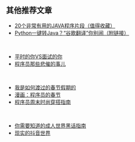 ## 其他推荐文章


- [20个非常有用的JAVA程序片段（值得收藏）](https://mp.weixin.qq.com/s?__biz=MzU4NzYwNDAwMg==&mid=2247484064&idx=1&sn=e5347ef3d149dede86dd0126a84530a0&chksm=fde8cbedca9f42fb649f929df1593c2947f0c357b706d3ea34405b59272b78002348595b3300&scene=0#rd)
- [Python一键转Java？“谷歌翻译”你别闹（附链接）](https://mp.weixin.qq.com/s?__biz=MzU4NzYwNDAwMg==&mid=2247484844&idx=1&sn=630bb6ce05fcb582d4086fae4e20f9c0&chksm=fde8cce1ca9f45f73227f514eeeb430bcd2a6749ae276e070a0899bbc55268838d4da08b5b5f&scene=0#rd)
<br>


- [平时的你VS面试的你](https://mp.weixin.qq.com/s?__biz=MzU4NzYwNDAwMg==&mid=2247484699&idx=1&sn=f163eea34a9713efeea9ab5610d5fd83&chksm=fde8cc56ca9f4540fa7ee533825c0c0665cb781ec865edff87c686733fb117351360073e1eea&scene=0#rd)
- [程序员那些悲催的事儿](https://mp.weixin.qq.com/s?__biz=MzU4NzYwNDAwMg==&mid=2247484721&idx=1&sn=4b6538003941ee3b4d0a447674a83f61&chksm=fde8cc7cca9f456a7fe3668d5dedc0f812d5b883b13b17ea8d1b49eaa47cf5cd90eb90e023d6&scene=0#rd)
<br>


- [我是如何渡过的春节假期的](https://mp.weixin.qq.com/s?__biz=MzU4NzYwNDAwMg==&mid=2247484814&idx=2&sn=74cabd5f5c74d72c0c72db3981a9d670&chksm=fde8ccc3ca9f45d5bffc8a23e6aa76e20d3fbbe78008add3a04e7993d5b67ad62e4e8e4505e6&scene=0#rd)
- [漫画：程序员的春节](https://mp.weixin.qq.com/s?__biz=MzU4NzYwNDAwMg==&mid=2247484819&idx=1&sn=c37b67a931334587a61ed98ecfdee67e&chksm=fde8ccdeca9f45c81c2aa49d2be144191da9971ee686c19e6f3499b2fcfaa1dc5d5042de2746&scene=0#rd)
- [程序员周末时尚穿搭指南](https://mp.weixin.qq.com/s/vuc2TzbNn3a0KA3ErREcWw)
<br>


- [你需要知道的成人世界黑话指南](https://mp.weixin.qq.com/s?__biz=MzU4NzYwNDAwMg==&mid=2247484839&idx=1&sn=0a323dde6e142826b9cac51fd97508e0&chksm=fde8cceaca9f45fc4debc5a2911341cbc0af61d90ce443682dc39b98c6951eb2c993fa37ba8c&scene=0#rd)
- [现实的抖音世界](https://mp.weixin.qq.com/s?__biz=MzU4NzYwNDAwMg==&mid=2247484841&idx=1&sn=a624a31ef643e60ae9b767f670cb1afd&chksm=fde8cce4ca9f45f29006489d3be1f7b33ba05948251825b27c7648e4bb4312252c547124392e&scene=0#rd)




